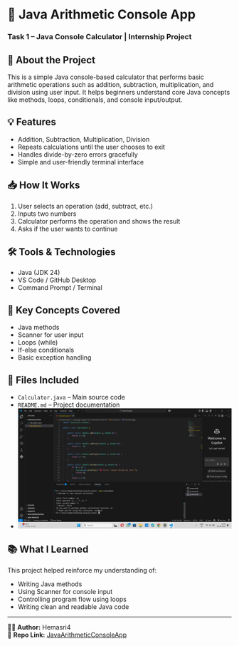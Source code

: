 # 🔢 Java Arithmetic Console App  
### Task 1 – Java Console Calculator | Internship Project

## 📘 About the Project  
This is a simple Java console-based calculator that performs basic arithmetic operations such as addition, subtraction, multiplication, and division using user input. It helps beginners understand core Java concepts like methods, loops, conditionals, and console input/output.

## 💡 Features  
- Addition, Subtraction, Multiplication, Division  
- Repeats calculations until the user chooses to exit  
- Handles divide-by-zero errors gracefully  
- Simple and user-friendly terminal interface

## 📥 How It Works  
1. User selects an operation (add, subtract, etc.)  
2. Inputs two numbers  
3. Calculator performs the operation and shows the result  
4. Asks if the user wants to continue  

## 🛠 Tools & Technologies  
- Java (JDK 24)  
- VS Code / GitHub Desktop  
- Command Prompt / Terminal  

## 🧠 Key Concepts Covered  
- Java methods  
- Scanner for user input  
- Loops (while)  
- If-else conditionals  
- Basic exception handling

## 📁 Files Included  
- `Calculator.java` – Main source code  
- `README.md` – Project documentation  
- ![Screenshot](screenshot.png)
  

## 📚 What I Learned  
This project helped reinforce my understanding of:
- Writing Java methods  
- Using Scanner for console input  
- Controlling program flow using loops  
- Writing clean and readable Java code  

---

👩‍💻 **Author:** Hemasri4  
🔗 **Repo Link:** [JavaArithmeticConsoleApp](https://github.com/Hemasripatkuri4/JavaArithmeticConsoleApp)
